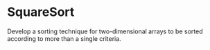 # SquareSort
Develop a sorting technique for two-dimensional arrays to be sorted according to more than a single criteria.
